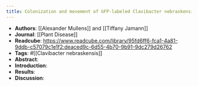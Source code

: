 ```yaml
---
title: Colonization and movement of GFP-labeled Clavibacter nebraskensis in maize
---
```


- **Authors**: [[Alexander Mullens]] and [[Tiffany Jamann]]
- **Journal**: [[Plant Disease]]
- **Readcube**: https://www.readcube.com/library/95fd6ff6-fca1-4a81-9ddb-c57079c1e1f2:deaced9c-6d55-4b70-9b91-9dc279d26762
- **Tags**: #[[Clavibacter nebraskensis]]
- **Abstract**:
- **Introduction**:
- **Results**:
- **Discussion**:
